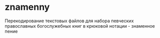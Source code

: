# znamenny
Перекодирование текстовых файлов для набора певческих православных богослужебных книг в крюковой нотации - знаменное пение
